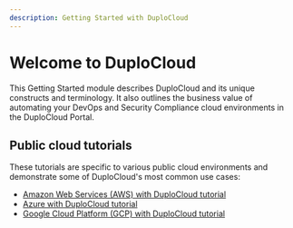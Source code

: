 ```yaml
---
description: Getting Started with DuploCloud
---
```


# Welcome to DuploCloud

This Getting Started module describes DuploCloud and its unique constructs and terminology. It also outlines the business value of automating your DevOps and Security Compliance cloud environments in the DuploCloud Portal.

## Public cloud tutorials

These tutorials are specific to various public cloud environments and demonstrate some of DuploCloud's most common use cases:

* [Amazon Web Services (AWS) with DuploCloud tutorial](../aws/quick-start/)
* [Azure with DuploCloud tutorial](../azure/quick-start/)
* [Google Cloud Platform (GCP) with DuploCloud tutorial ](../gcp/quick-start/)
